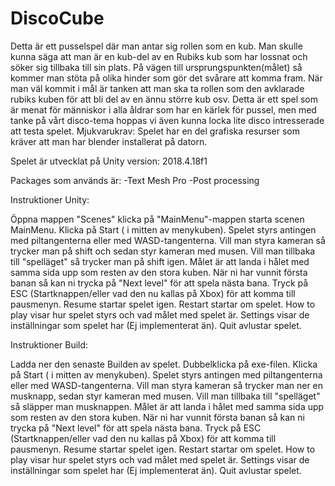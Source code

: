 # DiscoCube
Detta är ett pusselspel där man antar sig rollen som en kub. Man skulle kunna säga att man är en kub-del av en Rubiks kub som har lossnat och söker sig tillbaka till sin plats. På vägen till ursprungspunkten(målet) så kommer man stöta på olika hinder som gör det svårare att komma fram. 
När man väl kommit i mål är tanken att man ska ta rollen som den avklarade rubiks kuben för att bli del av en ännu större kub osv. Detta är ett spel som är menat för människor i alla åldrar som har en kärlek för pussel, men med tanke på vårt disco-tema hoppas vi även kunna locka lite disco intresserade att testa spelet.
Mjukvarukrav: Spelet har en del grafiska resurser som kräver att man har blender installerat på datorn.

Spelet är utvecklat på Unity version: 
2018.4.18f1

Packages som används är:
-Text Mesh Pro 
-Post processing

Instruktioner Unity: 

Öppna mappen "Scenes" klicka på "MainMenu"-mappen starta scenen MainMenu. 
Klicka på Start ( i mitten av menykuben). Spelet styrs antingen med piltangenterna eller med WASD-tangenterna. Vill man styra kameran så trycker man på shift och sedan styr kameran med musen. Vill man tillbaka till "spelläget" så trycker man på shift igen. Målet är att landa i hålet med samma sida upp som resten av den stora kuben. När ni har vunnit första banan så kan ni trycka på "Next level" för att spela nästa bana. 
Tryck på ESC (Startknappen/eller vad den nu kallas på Xbox) för att komma till pausmenyn. Resume startar spelet igen. Restart startar om spelet. How to play visar hur spelet styrs och vad målet med spelet är. Settings visar de inställningar som spelet har (Ej implementerat än). Quit avlustar spelet.


Instruktioner Build: 

Ladda ner den senaste Builden av spelet. Dubbelklicka på exe-filen.
Klicka på Start ( i mitten av menykuben). Spelet styrs antingen med piltangenterna eller med WASD-tangenterna. Vill man styra kameran så trycker man ner en musknapp, sedan styr kameran med musen. Vill man tillbaka till "spelläget" så släpper man musknappen. 
Målet är att landa i hålet med samma sida upp som resten av den stora kuben. När ni har vunnit första banan så kan ni trycka på "Next level" för att spela nästa bana. 
Tryck på ESC (Startknappen/eller vad den nu kallas på Xbox) för att komma till pausmenyn. Resume startar spelet igen. Restart startar om spelet. How to play visar hur spelet styrs och vad målet med spelet är. Settings visar de inställningar som spelet har (Ej implementerat än). Quit avlustar spelet.
